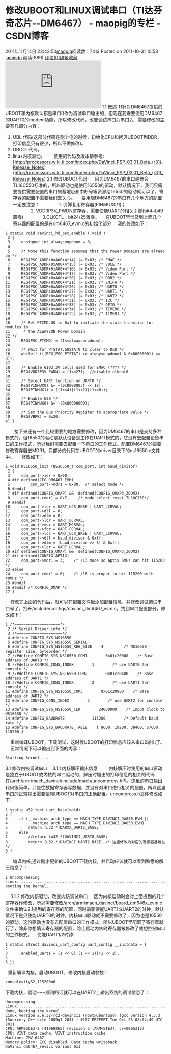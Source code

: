 # 修改UBOOT和LINUX调试串口（TI达芬奇芯片--DM6467） - maopig的专栏 - CSDN博客
2011年11月14日 23:42:50[maopig](https://me.csdn.net/maopig)阅读数：7413
Posted on 2011-10-31 10:53 [jamiedu](http://www.cnblogs.com/duzeming/) 阅读(889) [评论(0)](http://www.cnblogs.com/duzeming/archive/2011/10/31/2229905.html#commentform)[编辑](http://www.cnblogs.com/duzeming/archive/2011/10/31/2229905.html#)[收藏](http://www.cnblogs.com/duzeming/archive/2011/10/31/2229905.html#)![](http://www.cnblogs.com/duzeming/aggbug/2229905.html?type=1&webview=1)
1.1 概述
TI针对DM6467提供的UBOOT和内核默认都是串口0作为调试串口输出的，但现在我需要使用DM6467的UART0的modem功能，所以修改代码，改变调试串口为串口2。
需要修改的主要有几部分内容：
1. UBL 代码(这部分代码在刚上电的时候，初始化CPU和拷贝UBOOT到DDR，打印信息只有很少，所以不做修改)。
2. UBOOT代码。
3. linux内核驱动。
      使用的代码及版本请参考:[http://processors.wiki.ti.com/index.php/DaVinci_PSP_03.01_Beta_(r31)_Release_Notes](http://processors.wiki.ti.com/index.php/DaVinci_PSP_03.01_Beta_(r31)_Release_Notes)
2.1 修改UBOOT代码
     因为DM6467的串口是符合TL16C550标准的，所以驱动也是使用16550的驱动，默认情况下，我们只需要提供需要配置的串口的基地址和中断号等资源给16550的驱动就可以了，寄存器的配置不需要我们去关心。
    要用起DM6467的串口有几个地方的配置一定要注意：
　　　　1. 引脚复用寄存器(PINMUX0/1)；
　　　　2. VDD3P3V_PWDN寄存器，需要使能UART的相关引脚(bit4~bit9置零)
　　　　3.CLKCTL，bit24/25置零。
    在UBOOT里涉及到上面几个寄存器的配置的是在dm6467_evm.c的初始化部分
    我的修改如下：
```
1 static void davinci_hd_psc_enable ( void )
 2 {
 3     unsigned int alwaysonpdnum = 0;
 4 
 5     /* Note this function assumes that the Power Domains are alread on */
 6     REG(PSC_ADDR+0xA00+4*14) |= 0x03; /* EMAC */
 7     REG(PSC_ADDR+0xA00+4*15) |= 0x03; /* VDCE */
 8     REG(PSC_ADDR+0xA00+4*16) |= 0x03; /* Video Port */
 9     REG(PSC_ADDR+0xA00+4*17) |= 0x03; /* Video Port */
10     REG(PSC_ADDR+0xA00+4*20) |= 0x03; /* DDR2 */
11     REG(PSC_ADDR+0xA00+4*21) |= 0x03; /* EMIFA */
12     REG(PSC_ADDR+0xA00+4*26) |= 0x03; /* UART0 */
13     REG(PSC_ADDR+0xA00+4*27) |= 0x03; /* UART1 */
14     REG(PSC_ADDR+0xA00+4*28) |= 0x03; /* UART2 */
15     REG(PSC_ADDR+0xA00+4*31) |= 0x03; /* I2C */
16     REG(PSC_ADDR+0xA00+4*33) |= 0x03; /* GPIO */
17     REG(PSC_ADDR+0xA00+4*34) |= 0x03; /* TIMER0 */
18     REG(PSC_ADDR+0xA00+4*35) |= 0x03; /* TIMER1 */
19 
20     /* Set PTCMD.GO to 0x1 to initiate the state transtion for Modules in
21      * the ALWAYSON Power Domain
22 */
23     REG(PSC_PTCMD) = (1<<alwaysonpdnum);
24 
25     /* Wait for PTSTAT.GOSTAT0 to clear to 0x0 */
26     while(! (((REG(PSC_PTSTAT) >> alwaysonpdnum) & 0x00000001) == 0));
27 
28     /* Enable GIO3.3V cells used for EMAC (???) */
29     REG(VDD3P3V_PWDN) = (1<<27);  //disable clkout0
30 
31     /* Select UART function on UART0 */
32     REG(PINMUX0) &= ~(0x0000003f << 18);
34     REG(PINMUX1) = ((1<<4)|(1<<2)|(1<<0)); 
35 
36     /* Enable USB */
37     REG(PINMUX0) &= ~(0x80000000);
38 
39     /* Set the Bus Priority Register to appropriate value */
40     REG(VBPR) = 0x20;
41 }
```
　　接下来还有一个比较重要的地方需要修改，因为DM6467的串口是支持多种模式的，但16550的驱动是默认设备是工作在UART模式的，它没有去配置设备串口的工作模式，所以我们需要去配置一下串口的工作模式。配置DM6467的需要修改寄存器去MDR1。只部分的代码在UBOOT的driver目录下的ns16550.c文件中。
     修改如下：
```
1 void NS16550_init (NS16550_t com_port, int baud_divisor)
 2 {
 3     com_port->ier = 0x00;
 4 #if defined(CFG_DM6467_EVM)
 5         com_port->mdr1 = 0x00;  /* select mode */
 6 #endif
 7 #if defined(CONFIG_OMAP) && !defined(CONFIG_OMAP3_ZOOM2)
 8     com_port->mdr1 = 0x7;    /* mode select reset TL16C750*/
 9 #endif
10     com_port->lcr = UART_LCR_BKSE | UART_LCRVAL;
11     com_port->dll = 0;
12     com_port->dlm = 0;
13     com_port->lcr = UART_LCRVAL;
14     com_port->mcr = UART_MCRVAL;
15     com_port->fcr = UART_FCRVAL;
16     com_port->lcr = UART_LCR_BKSE | UART_LCRVAL;
17     com_port->dll = baud_divisor & 0xff;
18     com_port->dlm = (baud_divisor >> 8) & 0xff;
19     com_port->lcr = UART_LCRVAL;
20 #if defined(CONFIG_OMAP) && !defined(CONFIG_OMAP3_ZOOM2)
21 #if defined(CONFIG_APTIX)
22     com_port->mdr1 = 3;    /* /13 mode so Aptix 6MHz can hit 115200 */
23 #else
24     com_port->mdr1 = 0;    /* /16 is proper to hit 115200 with 48MHz */
25 #endif
26 #endif /* CONFIG_OMAP */
27 }
```
    修改完上面的代码后，就可以在配置文件里添加配置信息，并修改调试调试串口号了。打开/include/configs/davinci_dm6467_evm.c，找到串口配置部分，修改如下：
```
1 /*====================*/
 2 /* Serial Driver info */
 3 /*====================*/
 4 #define CONFIG_SYS_NS16550
 5 #define CONFIG_SYS_NS16550_SERIAL
 6 #define CONFIG_SYS_NS16550_REG_SIZE    4         /* NS16550 register size, byteorder */
 7 //#define CONFIG_SYS_NS16550_COM1        0x01c20000    /* Base address of UART0 */
 8 //#define CONFIG_CONS_INDEX        1        /* use UART0 for console */
 9 //#define CONFIG_SYS_NS16550_COM2        0x01c20400    /* Base address of UART1 */
10 //#define CONFIG_CONS_INDEX        2        /* use UART1 for console */
11 #define CONFIG_SYS_NS16550_COM3        0x01c20800    /* Base address of UART2 */
12 #define CONFIG_CONS_INDEX        3        /* use UART2 for console */
13 #define CONFIG_SYS_NS16550_CLK        24000000    /* Input clock to NS16550 */
14 #define CONFIG_BAUDRATE            115200        /* Default baud rate */
15 #define CONFIG_SYS_BAUDRATE_TABLE    { 9600, 19200, 38400, 57600, 115200 }
```
    重新编译UBOOT，下载测试，这时候UBOOT的打印信息应该从串口2输出了。
    正常情况下可以输出到下面的内容：
```
Starting kernel ...
```
3.1 修改内核调试串口
   3.1.1 内核解压输出信息
        内核解压时使用的串口驱动是独立于UBOOT或内核的串口驱动的，解压时输出的打印信息的相关的代码在/arch/arm/mach_davinci/include/mach/uncompress.h内。这里的串口输出代码很简单，只是往数据寄存器写数据，并没有对串口进行相关的配置，所以这里串口的正常输出需要依赖UBOOT对串口的正确配置。uncompress.h文件修改如下：
```
1 static u32 *get_uart_base(void)
2 {
3     if (__machine_arch_type == MACH_TYPE_DAVINCI_DA830_EVM ||
4         __machine_arch_type == MACH_TYPE_DAVINCI_DA850_EVM)
5         return (u32 *)DA8XX_UART2_BASE;
6     else
7         //return (u32 *)DAVINCI_UART0_BASE;
8         return (u32 *)DAVINCI_UART2_BASE; /* 这里修改为对应的寄存器基地址 */
9 }
```
      编译内核,通过刚才更新的UBOOT下载内核，并启动应该就可以看到熟悉的解压信息了：
```
1 Uncompressing Linux................................................................................................................................................................done, booting the kernel.
```
    3.1.2 修改内核驱动，改变内核调试串口
    因为内核启动时会对上面提到的几个寄存器作修改，所以需要修改/arch/arm/mach_davinci/board_dm646x_evm.c文件来确认2.1提到的寄存器的配置，同时需要使能UART1或UART2的时钟，默认情况下是只使能UART0的时钟。内核串口驱动就不需要修改了，因为也是16550的驱动，这份驱动也没有去配置串口的工作模式，所以UBOOT里配置了寄存器就行了，除非你想确认寄存器的配置，防止启动内核时寄存器被修改了或想控制串口的工作模式。
   使能UART1/2时钟:
```
1 static struct davinci_uart_config uart_config __initdata = {
2 
3     .enabled_uarts = (1 << 0)|(1 << 1)|(1 << 2),
4 
5 };
```
  重新编译内核，启动UBOOT，修改内核启动参数：
```
console=ttyS2,115200n8
```
下载内核，启动～～顺利的话就可以在UART2上输出系统的调试信息了：
```
Uncompressing Linux.......................................................................................................................... done, booting the kernel.
Linux version 2.6.32-rc2-davinci1 (root@ubuntuSv) (gcc version 4.3.3 (Sourcery G++ Lite 2009q1-203) ) #107 PREEMPT Tue Oct 25 08:04:49 UTC 2011
CPU: ARM926EJ-S [41069265] revision 5 (ARMv5TEJ), cr=00053177
CPU: VIVT data cache, VIVT instruction cache
Machine: ZMV-6467
Memory policy: ECC disabled, Data cache writeback
DaVinci dm6467_rev3.x variant 0x1
```
